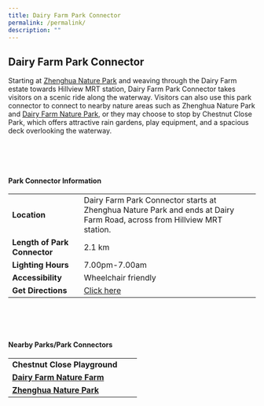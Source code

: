 ```yaml
---
title: Dairy Farm Park Connector
permalink: /permalink/
description: ""
---
```

## Dairy Farm Park Connector

Starting at&nbsp;[Zhenghua Nature Park](https://www.nparks.gov.sg/gardens-parks-and-nature/parks-and-nature-reserves/zhenghua-nature-park) and weaving through the Dairy Farm estate towards Hillview MRT station, Dairy Farm Park Connector takes visitors on a scenic ride along the waterway. Visitors can also use this park connector to connect to nearby nature areas such as Zhenghua Nature Park and [Dairy Farm Nature Park](https://www.nparks.gov.sg/gardens-parks-and-nature/parks-and-nature-reserves/dairy-farm-nature-park), or they may choose to stop by Chestnut Close Park, which offers attractive rain gardens, play equipment, and a spacious deck overlooking the waterway.

<br>
<br>
<br>

#### Park Connector Information
|  |  |  |
| -------- | -------- | -------- |
| **Location** | Dairy Farm Park Connector starts at Zhenghua Nature Park and ends at Dairy Farm Road, across from Hillview MRT station. |  |
| **Length of Park Connector** | 2.1 km |  |
| **Lighting Hours** | 7.00pm-7.00am | |
| **Accessibility** | Wheelchair friendly | |
| **Get Directions** | [Click here](http://www.onemap.gov.sg/main/v2/?lat=1.3653419627080163&amp;lng=103.77840543252722)| |

<br>
<br>
<br>	

#### Nearby Parks/Park Connectors
|   |  |  |
| -------- | -------- | -------- |
| **Chestnut Close Playground** | | |
| **[Dairy Farm Nature Farm](https://www.nparks.gov.sg/gardens-parks-and-nature/parks-and-nature-reserves/dairy-farm-nature-park)** | | |
| **[Zhenghua Nature Park](https://www.nparks.gov.sg/gardens-parks-and-nature/parks-and-nature-reserves/zhenghua-nature-park)** | | |




